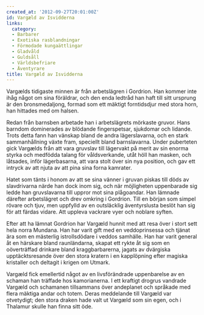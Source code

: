 ```yaml
---
created_at: '2012-09-27T20:01:00Z'
id: Vargæld av Isvidderna
links:
  category:
  - Barbarer
  - Exotiska rasblandningar
  - Förmodade kungaättlingar
  - Gladvåld
  - Guldsåll
  - Världsbefriare
  - Äventyrare
title: Vargæld av Isvidderna
---
```


Vargælds tidigaste minnen är från arbetslägren i Gordrion. Han kommer inte ihåg något om sina
föräldrar, och den enda ledtråd han haft till sitt ursprung är den bronsmedaljong, formad som ett
mäktigt forntidsdjur med stora horn, han hittades med om halsen.

Redan från barnsben arbetade han i arbetslägrets mörkaste gruvor. Hans barndom dominerades av
blödande fingerspetsar, sjukdomar och lidande. Trots detta fann han vänskap bland de andra
lägerslavarna, och en stark sammanhållning växte fram, speciellt bland barnslavarna. Under
puberteten gick Vargælds från att vara gruvslav till lägervakt på merit av sin enorma styrka och
medfödda talang för våldsverkande, utåt höll han masken, och låtsades, inför lägerbasarna, att vara
stolt över sin nya position, och gav ett intryck av att njuta av att pina sina forna kamrater.

Hatet som tänts i honom av att se sina vänner i gruvan piskas till döds av slavdrivarna närde han
dock inom sig, och när möjligheten uppenbarade sig ledde han gruvslavarna till uppror mot sina
plågoandar. Han lämnade därefter arbetslägret och drev omkring i Gordrion. Till en början som simpel
rövare och tjuv, men uppfylld av en outsläcklig äventyrslusta beslöt han sig för att färdas vidare.
Att uppleva vackrare vyer och noblare syften.

Efter att ha lämnat Gordrion har Vargæld hunnit med att resa över i stort sett hela norra Mundana.
Han har varit gift med en veddoprinsessa och tjänat ära som en mästerlig istrollsdödare i veddos
samhälle. Han har varit general åt en härskare bland raunländarna, skapat ett rykte åt sig som en
oöverträffad drinkare bland kraggbarbarerna, jagats av dvärgiska upptäcktsresande över den stora
kratern i en kapplöpning efter magiska kristaller och deltagit i krigen om Utmark.

Vargæld fick emellertid något av en livsförändrade uppenbarelse av en schaman han träffade hos
kamorianerna. I ett kraftigt drogrus vandrade Vargæld och schamanen tillsammans över andeplanet och
språkade med flera mäktiga andar och totem. Deras meddelande till Vargæld var otvetydigt; den stora
draken hade valt ut Vargæld som sin egen, och i Thalamur skulle han finna sitt öde.